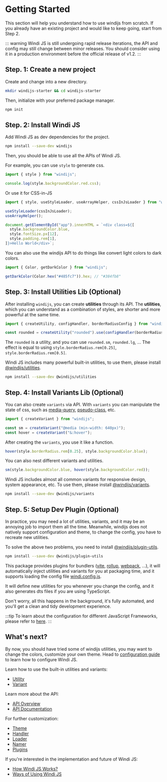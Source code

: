 # Getting Started

This section will help you understand how to use windijs from scratch. If you already have an existing project and would like to keep going, start from Step 2.

::: warning
Windi JS is still undergoing rapid release iterations, the API and config may still change between minor releases. You should consider using it in a production environment before the official release of v1.2.
:::

## Step. 1: Create a new project

Create and change into a new directory.

```sh
mkdir windijs-starter && cd windijs-starter
```

Then, initialize with your preferred package manager.

```sh
npm init
```

## Step. 2: Install Windi JS

Add Windi JS as dev dependencies for the project.

```sh
npm install --save-dev windijs
```

Then, you should be able to use all the APIs of Windi JS.

For example, you can use `style` to generate css.

```js
import { style } from "windijs";

console.log(style.backgroundColor.red.css);
```

Or use it for CSS-in-JS

```js
import { style, useStyleLoader, useArrayHelper, cssInJsLoader } from "windijs";

useStyleLoader(cssInJsLoader);
useArrayHelper();

document.getElementById("app").innerHTML = `<div class=${[
  style.backgroundColor.blue,
  style.fontSize.px[12],
  style.padding.rem[1],
]}>Hello World</div>`;
```

You can also use the windijs API to do things like convert light colors to dark colors.

```js
import { Color, getDarkColor } from "windijs";

getDarkColor(Color.hex("#485fc7")).hex; // "#384fb8"
```

## Step. 3: Install Utilities Lib (Optional)

After installing `windijs`, you can create **utilities** through its API. The **utilities**, which you can understand as a combination of styles, are shorter and more powerful at the same time.

```js
import { createUtility, configHandler, borderRadiusConfig } from "windijs";

const rounded = createUtility("rounded").use(configHandler(borderRadiusConfig, "borderRadius")).init();
```

The `rounded` is a utility, and you can use `rounded.sm`, `rounded.lg`, ... The effect is equal to using `style.borderRadius.rem[0.25]`, `style.borderRadius.rem[0.5]`.

Windi JS includes many powerful built-in utilities, to use them, please install [@windijs/utilities](https://www.npmjs.com/package/@windijs/utilities).

```sh
npm install --save-dev @windijs/utilities
```

## Step. 4: Install Variants Lib (Optional)

You can also create `variants` via API. With `variants` you can manipulate the state of css, such as [media-query](https://developer.mozilla.org/en-US/docs/Web/CSS/Media_Queries), [pseudo-class](https://developer.mozilla.org/en-US/docs/Web/CSS/Pseudo-classes), etc.

```js
import { createVariant } from "windijs";

const sm = createVariant("@media (min-width: 640px)");
const hover = createVariant("&:hover");
```

After creating the `variants`, you use it like a function.

```js
hover(style.borderRadius.rem[0.25], style.backgroundColor.blue);
```

You can also nest different variants and utilities.

```js
sm(style.backgroundColor.blue, hover(style.backgroundColor.red));
```

Windi JS includes almost all common variants for responsive design, system appearance, etc. To use them, please install [@windijs/variants](https://www.npmjs.com/package/@windijs/variants).

```sh
npm install --save-dev @windijs/variants
```

## Step. 5: Setup Dev Plugin (Optional)

In practice, you may need a lot of utilities, variants, and it may be an annoying job to import them all the time. Meanwhile, windijs does not natively support configuration and theme, to change the config, you have to recreate new utilities.

To solve the above two problems, you need to install [@windijs/plugin-utils](https://www.npmjs.com/package/@windijs/plugin-utils).

```sh
npm install --save-dev @windijs/plugin-utils
```

This package provides plugins for bundlers ([vite](https://vitejs.dev/), [rollup](https://rollupjs.org/guide/en/), [webpack](https://webpack.js.org/), ...), it will automatically inject utilities and variants for you at packaging time, and it supports loading the config file [windi.config.js](/guide/configuration).

It will define new utilities for you whenever you change the config, and it also generates dts files if you are using TypeScript.

Don't worry, all this happens in the background, it's fully automated, and you'll get a clean and tidy development experience.

:::tip
To learn about the configuration for different JavaScript Frameworks, please refer to [here](/integrations/vite).
:::

## What's next?

By now, you should have tried some of windijs utilities, you may want to change the colors, customize your own theme. Head to [configuration guide](/guide/configuration) to learn how to configure Windi JS.

Learn how to use the built-in utilities and variants:

- [Utility](/customization/utility)
- [Variant](/customization/variant)

Learn more about the API:

- [API Overview](/integrations/api)
- <a href="/windijs/api.html" target="_blank">API Documentation</a>

For further customization:

- [Theme](/customization/theme)
- [Handler](/customization/handler)
- [Loader](/customization/loader)
- [Namer](/customization/namer)
- [Plugins](/customization/plugins)

If you're interested in the implementation and future of Windi JS:

- [How Windi JS Works?](/posts/how-windijs-works)
- [Ways of Using Windi JS](/posts/ways-of-using-windijs)
